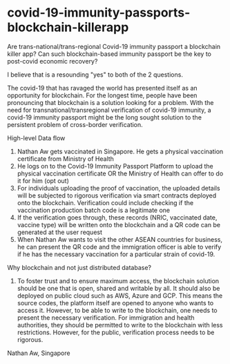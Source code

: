 # covid-19-immunity-passports-blockchain-killerapp
Are trans-national/trans-regional Covid-19 immunity passport a blockchain killer app? Can such blockchain-based immunity passport be the key to post-covid economic recovery? 

I believe that is a resounding "yes" to both of the 2 questions. 

The covid-19 that has ravaged the world has presented itself as an opportunity for blockchain. For the longest time, people have been pronouncing that blockchain is a solution looking for a problem. With the need for transnational/transregional verification of covid-19 immunity, a covid-19 immunity passport might be the long sought solution to the persistent problem of cross-border verification.

High-level Data flow
1. Nathan Aw gets vaccinated in Singapore. He gets a physical vaccination certificate from Ministry of Health
2. He logs on to the Covid-19 Immunity Passport Platform to upload the physical vaccination certificate OR the Ministry of Health can offer to do it for him (opt out)
3. For individuals uploading the proof of vaccination, the uploaded details will be subjected to rigorous verification via smart contracts deployed onto the blockchain. Verification could include checking if the vaccination production batch code is a legitimate one
4. If the verification goes through, these records (NRIC, vaccinated date, vaccine type) will be written onto the blockchain and a QR code can be generated at the user request 
5. When Nathan Aw wants to visit the other ASEAN countries for business, he can present the QR code and the immigration officer is able to verify if he has the necessary vaccination for a particular strain of covid-19. 

Why blockchain and not just distributed database?
1. To foster trust and to ensure maximum access, the blockchain solution should be one that is open, shared and writable by all. It should also be deployed on public cloud such as AWS, Azure and GCP. This means the source codes, the platform itself are opened to anyone who wants to access it. However, to be able to write to the blockchain, one needs to present the necessary verification. For immigration and health authorities, they should be permitted to write to the blockchain with less restrictions. However, for the public, verification process needs to be rigorous. 

Nathan Aw, Singapore
